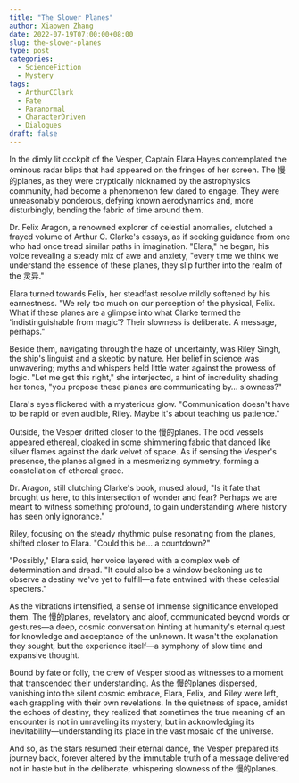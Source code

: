 ```yaml
---
title: "The Slower Planes"
author: Xiaowen Zhang
date: 2022-07-19T07:00:00+08:00
slug: the-slower-planes
type: post
categories:
  - ScienceFiction
  - Mystery
tags:
  - ArthurCClark
  - Fate
  - Paranormal
  - CharacterDriven
  - Dialogues
draft: false
---
```


In the dimly lit cockpit of the Vesper, Captain Elara Hayes contemplated the ominous radar blips that had appeared on the fringes of her screen. The 慢的planes, as they were cryptically nicknamed by the astrophysics community, had become a phenomenon few dared to engage. They were unreasonably ponderous, defying known aerodynamics and, more disturbingly, bending the fabric of time around them.

Dr. Felix Aragon, a renowned explorer of celestial anomalies, clutched a frayed volume of Arthur C. Clarke's essays, as if seeking guidance from one who had once tread similar paths in imagination. "Elara," he began, his voice revealing a steady mix of awe and anxiety, "every time we think we understand the essence of these planes, they slip further into the realm of the 灵异."

Elara turned towards Felix, her steadfast resolve mildly softened by his earnestness. "We rely too much on our perception of the physical, Felix. What if these planes are a glimpse into what Clarke termed the 'indistinguishable from magic'? Their slowness is deliberate. A message, perhaps."

Beside them, navigating through the haze of uncertainty, was Riley Singh, the ship's linguist and a skeptic by nature. Her belief in science was unwavering; myths and whispers held little water against the prowess of logic. "Let me get this right," she interjected, a hint of incredulity shading her tones, "you propose these planes are communicating by… slowness?"

Elara's eyes flickered with a mysterious glow. "Communication doesn't have to be rapid or even audible, Riley. Maybe it's about teaching us patience."

Outside, the Vesper drifted closer to the 慢的planes. The odd vessels appeared ethereal, cloaked in some shimmering fabric that danced like silver flames against the dark velvet of space. As if sensing the Vesper's presence, the planes aligned in a mesmerizing symmetry, forming a constellation of ethereal grace.

Dr. Aragon, still clutching Clarke's book, mused aloud, "Is it fate that brought us here, to this intersection of wonder and fear? Perhaps we are meant to witness something profound, to gain understanding where history has seen only ignorance."

Riley, focusing on the steady rhythmic pulse resonating from the planes, shifted closer to Elara. "Could this be… a countdown?"

"Possibly," Elara said, her voice layered with a complex web of determination and dread. "It could also be a window beckoning us to observe a destiny we've yet to fulfill—a fate entwined with these celestial specters."

As the vibrations intensified, a sense of immense significance enveloped them. The 慢的planes, revelatory and aloof, communicated beyond words or gestures—a deep, cosmic conversation hinting at humanity's eternal quest for knowledge and acceptance of the unknown. It wasn't the explanation they sought, but the experience itself—a symphony of slow time and expansive thought.

Bound by fate or folly, the crew of Vesper stood as witnesses to a moment that transcended their understanding. As the 慢的planes dispersed, vanishing into the silent cosmic embrace, Elara, Felix, and Riley were left, each grappling with their own revelations. In the quietness of space, amidst the echoes of destiny, they realized that sometimes the true meaning of an encounter is not in unraveling its mystery, but in acknowledging its inevitability—understanding its place in the vast mosaic of the universe.

And so, as the stars resumed their eternal dance, the Vesper prepared its journey back, forever altered by the immutable truth of a message delivered not in haste but in the deliberate, whispering slowness of the 慢的planes.